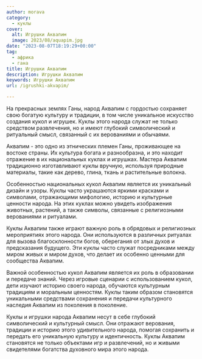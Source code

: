 ```yaml
---
author: morava
category:
  - куклы
cover:
  alt: Игрушки Аквапим
  image: 2023/08/aquapim.jpg
date: "2023-08-07T18:19:29+00:00"
tag:
  - африка
  - гана
title: Игрушки Аквапим
description: Игрушки Аквапим
keywords: Игрушки Аквапим
url: /igrushki-akvapim/

---
```

На прекрасных землях Ганы, народ Аквапим с гордостью сохраняет свою богатую культуру и традиции, в том числе уникальное искусство создания кукол и игрушек. Куклы этого народа служат не только средством развлечения, но и имеют глубокий символический и ритуальный смысл, связанный с их верованиями и обычаями.

Аквапим \- это одно из этнических племен Ганы, проживающее на востоке страны. Их культура богата и разнообразна, и это находит отражение в их национальных куклах и игрушках. Мастера Аквапим традиционно изготавливают куклы вручную, используя природные материалы, такие как дерево, глина, ткань и растительные волокна.

Особенностью национальных кукол Аквапим является их уникальный дизайн и узоры. Куклы часто украшаются яркими красками и символами, отражающими мифологию, историю и культурные ценности народа. На этих куклах можно увидеть изображения животных, растений, а также символы, связанные с религиозными верованиями и ритуалами.

Куклы Аквапим также играют важную роль в обрядовых и религиозных мероприятиях этого народа. Они используются в различных ритуалах для вызова благосклонности богов, оберегания от злых духов и предсказания будущего. Эти куклы часто служат посредниками между миром живых и миром духов, что делает их особенно ценными для сообщества Аквапим.

Важной особенностью кукол Аквапим является их роль в образовании и передаче знаний. Через игровые сценарии с использованием кукол, дети изучают историю своего народа, обучаются культурным традициям и моральным ценностям. Куклы таким образом становятся уникальными средствами сохранения и передачи культурного наследия Аквапим из поколения в поколение.

Куклы и игрушки народа Аквапим несут в себе глубокий символический и культурный смысл. Они отражают верования, традиции и историю этого удивительного народа, помогая сохранить и передать его уникальную культуру и идентичность. Куклы Аквапим становятся не только объектами игр и развлечений, но и живыми свидетелями богатства духовного мира этого народа.
